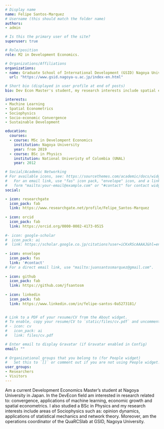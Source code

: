 ```yaml
---
# Display name
name: Felipe Santos-Marquez
# Username (this should match the folder name)
authors:
- admin

# Is this the primary user of the site?
superuser: true

# Role/position
role: M2 in Development Economics.

# Organizations/Affiliations
organizations:
- name: Graduate School of International Development (GSID) Nagoya University
  url: "https://www.gsid.nagoya-u.ac.jp/index-en.html"

# Short bio (displayed in user profile at end of posts)
bio: Dev Econ Master's student, my research interests include spatial econometrics, machine learning, sociophysics, convergence and economic growth.

interests:
- Machine Learning
- Spatial Econometrics
- Sociophysics
- Socio-economic Convergence
- Sustainable Development

education:
  courses:
  - course: MSc in Develompent Economics 
    institution: Nagoya University
    year: from 2019
  - course: BSc in Physics
    institution: National Univeristy of Colombia (UNAL)
    year: 2012

# Social/Academic Networking
# For available icons, see: https://sourcethemes.com/academic/docs/widgets/#icons
#   For an email link, use "fas" icon pack, "envelope" icon, and a link in the
#   form "mailto:your-email@example.com" or "#contact" for contact widget.
social:

- icon: researchgate
  icon_pack: fab
  link: https://www.researchgate.net/profile/Felipe_Santos-Marquez
  
- icon: orcid
  icon_pack: fab
  link: https://orcid.org/0000-0002-4173-0515
  
#- icon: google-scholar
#  icon_pack: ai
#  link: https://scholar.google.co.jp/citations?user=iCKxRScAAAAJ&hl=en
  
- icon: envelope
  icon_pack: fas
  link: '#contact'  
# For a direct email link, use "mailto:juansantosmarquez@gmail.com".
  
- icon: github
  icon_pack: fab
  link: https://github.com/jfsantosm
  
- icon: linkedin
  icon_pack: fab
  link: https://www.linkedin.com/in/felipe-santos-0a5273181/

  
# Link to a PDF of your resume/CV from the About widget.
# To enable, copy your resume/CV to `static/files/cv.pdf` and uncomment the lines below.  
# - icon: cv
#   icon_pack: ai
#   link: files/cv.pdf

# Enter email to display Gravatar (if Gravatar enabled in Config)
email: ""
  
# Organizational groups that you belong to (for People widget)
#   Set this to `[]` or comment out if you are not using People widget.  
user_groups:
- Researchers
- Visitors
---
```


Am a current Development Economics Master’s student at Nagoya University in Japan. In the DevEcon field am interested in research related to:  convergence, applications of machine learning, economic growth and spatial econometrics. I also studied a BSc in Physics and my research interests include areas of Sociophysics such as: opinion dynamics, applications of statistical mechanics and network theory. 
Moreover, am the operations coordinator of the QuaRCSlab at GSID, Nagoya University.
